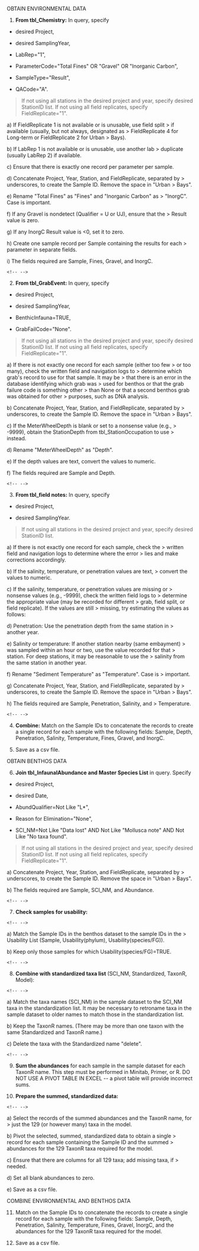 OBTAIN ENVIRONMENTAL DATA

1.  **From tbl_Chemistry:** In query, specify

-   desired Project,

-   desired SamplingYear,

-   LabRep=\"1\",

-   ParameterCode=\"Total Fines\" OR \"Gravel\" OR \"Inorganic Carbon\",

-   SampleType=\"Result\",

-   QACode=\"A\".

> If not using all stations in the desired project and year, specify
> desired StationID list. If not using all field replicates, specify
> FieldReplicate=\"1\".

a)  If FieldReplicate 1 is not available or is unusable, use field split
    > if available (usually, but not always, designated as
    > FieldReplicate 4 for Long-term or FieldReplicate 2 for Urban
    > Bays).

b)  If LabRep 1 is not available or is unusable, use another lab
    > duplicate (usually LabRep 2) if available.

c)  Ensure that there is exactly one record per parameter per sample.

d)  Concatenate Project, Year, Station, and FieldReplicate, separated by
    > underscores, to create the Sample ID. Remove the space in \"Urban
    > Bays\".

e)  Rename \"Total Fines\" as \"Fines\" and \"Inorganic Carbon\" as
    > \"InorgC\". Case is important.

f)  If any Gravel is nondetect (Qualifier = U or UJ), ensure that the
    > Result value is zero.

g)  If any InorgC Result value is \<0, set it to zero.

h)  Create one sample record per Sample containing the results for each
    > parameter in separate fields.

i)  The fields required are Sample, Fines, Gravel, and InorgC.

```{=html}
<!-- -->
```
2.  **From tbl_GrabEvent:** In query, specify

-   desired Project,

-   desired SamplingYear,

-   BenthicInfauna=TRUE,

-   GrabFailCode=\"None\".

> If not using all stations in the desired project and year, specify
> desired StationID list. If not using all field replicates, specify
> FieldReplicate=\"1\".

a)  If there is not exactly one record for each sample (either too few
    > or too many), check the written field and navigation logs to
    > determine which grab\'s record to use for that sample. It may be
    > that there is an error in the database identifying which grab was
    > used for benthos or that the grab failure code is something other
    > than None or that a second benthos grab was obtained for other
    > purposes, such as DNA analysis.

b)  Concatenate Project, Year, Station, and FieldReplicate, separated by
    > underscores, to create the Sample ID. Remove the space in \"Urban
    > Bays\".

c)  If the MeterWheelDepth is blank or set to a nonsense value (e.g.,
    > -9999), obtain the StationDepth from tbl_StationOccupation to use
    > instead.

d)  Rename \"MeterWheelDepth\" as \"Depth\".

e)  If the depth values are text, convert the values to numeric.

f)  The fields required are Sample and Depth.

```{=html}
<!-- -->
```
3.  **From tbl_field notes:** In query, specify

-   desired Project,

-   desired SamplingYear.

> If not using all stations in the desired project and year, specify
> desired StationID list.

a)  If there is not exactly one record for each sample, check the
    > written field and navigation logs to determine where the error
    > lies and make corrections accordingly.

b)  If the salinity, temperature, or penetration values are text,
    > convert the values to numeric.

c)  If the salinity, temperature, or penetration values are missing or
    > nonsense values (e.g., -9999), check the written field logs to
    > determine the appropriate value (may be recorded for different
    > grab, field split, or field replicate). If the values are still
    > missing, try estimating the values as follows:

d)  Penetration: Use the penetration depth from the same station in
    > another year.

e)  Salinity or temperature: If another station nearby (same embayment)
    > was sampled within an hour or two, use the value recorded for that
    > station. For deep stations, it may be reasonable to use the
    > salinity from the same station in another year.

f)  Rename \"Sediment Temperature\" as \"Temperature\". Case is
    > important.

g)  Concatenate Project, Year, Station, and FieldReplicate, separated by
    > underscores, to create the Sample ID. Remove the space in \"Urban
    > Bays\".

h)  The fields required are Sample, Penetration, Salinity, and
    > Temperature.

```{=html}
<!-- -->
```
4.  **Combine:** Match on the Sample IDs to concatenate the records to
    create a single record for each sample with the following fields:
    Sample, Depth, Penetration, Salinity, Temperature, Fines, Gravel,
    and InorgC.

5.  Save as a csv file.

OBTAIN BENTHOS DATA

6.  **Join tbl_InfaunalAbundance and Master Species List** in query.
    Specify

-   desired Project,

-   desired Date,

-   AbundQualifier=Not Like \"L\*\",

-   Reason for Elimination=\"None\",

-   SCI_NM=Not Like \"Data lost\" AND Not Like \"Mollusca note\" AND Not
    Like \"No taxa found\".

> If not using all stations in the desired project and year, specify
> desired StationID list. If not using all field replicates, specify
> FieldReplicate=\"1\".

a)  Concatenate Project, Year, Station, and FieldReplicate, separated by
    > underscores, to create the Sample ID. Remove the space in \"Urban
    > Bays\".

b)  The fields required are Sample, SCI_NM, and Abundance.

```{=html}
<!-- -->
```
7.  **Check samples for usability:**

```{=html}
<!-- -->
```
a)  Match the Sample IDs in the benthos dataset to the sample IDs in the
    > Usability List (Sample, Usability(phylum), Usability(species/FG)).

b)  Keep only those samples for which Usability(species/FG)=TRUE.

```{=html}
<!-- -->
```
8.  **Combine with standardized taxa list** (SCI_NM, Standardized,
    TaxonR, Model):

```{=html}
<!-- -->
```
a)  Match the taxa names (SCI_NM) in the sample dataset to the SCI_NM
    taxa in the standardization list. It may be necessary to retroname
    taxa in the sample dataset to older names to match those in the
    standardization list.

b)  Keep the TaxonR names. (There may be more than one taxon with the
    same Standardized and TaxonR name.)

c)  Delete the taxa with the Standardized name \"delete\".

```{=html}
<!-- -->
```
9.  **Sum the abundances** for each sample in the sample dataset for
    each TaxonR name. This step must be performed in Minitab, Primer,
    or R. DO NOT USE A PIVOT TABLE IN EXCEL \-- a pivot table will
    provide incorrect sums.

10. **Prepare the summed, standardized data:**

```{=html}
<!-- -->
```
a)  Select the records of the summed abundances and the TaxonR name, for
    > just the 129 (or however many) taxa in the model.

b)  Pivot the selected, summed, standardized data to obtain a single
    > record for each sample containing the Sample ID and the summed
    > abundances for the 129 TaxonR taxa required for the model.

c)  Ensure that there are columns for all 129 taxa; add missing taxa, if
    > needed.

d)  Set all blank abundances to zero.

e)  Save as a csv file.

COMBINE ENVIRONMENTAL AND BENTHOS DATA

11. Match on the Sample IDs to concatenate the records to create a
    single record for each sample with the following fields: Sample,
    Depth, Penetration, Salinity, Temperature, Fines, Gravel, InorgC,
    and the abundances for the 129 TaxonR taxa required for the model.

12. Save as a csv file.
